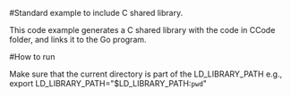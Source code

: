 #Standard example to include C shared library.

This code example generates a C shared library with the code in CCode folder, and links it to the Go program.

#How to run

Make sure that the current directory is part of the LD_LIBRARY_PATH
e.g., export LD_LIBRARY_PATH="$LD_LIBRARY_PATH:`pwd`"
